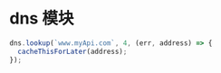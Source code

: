 # dns 模块

```javascript
dns.lookup(`www.myApi.com`, 4, (err, address) => {
  cacheThisForLater(address);
});
```
